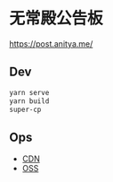 # 无常殿公告板

https://post.anitya.me/

## Dev

```bash
yarn serve
yarn build
super-cp
```

## Ops

- [CDN](https://cdnnext.console.aliyun.com/domain/detail/post.anitya.me)
- [OSS](https://oss.console.aliyun.com/bucket/oss-cn-hongkong/me-anitya-post/overview)
